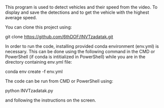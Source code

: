 This program is used to detect vehicles and their speed from the video.
To display and save the detections and to get the vehicle with the highest average speed.

You can clone this project using:

git clone https://github.com/6thDOF/INVTzadatak.git

In order to run the code, installing provided conda environment (env.yml) is necessary. 
This can be done using the following command in the CMD or PowerShell (if conda is intitialized in PowerShell) 
while you are in the directory containing env.yml file:

conda env create -f env.yml

The code can be run from CMD or PowerShell using:

python INVTzadatak.py

and following the instructions on the screen.
